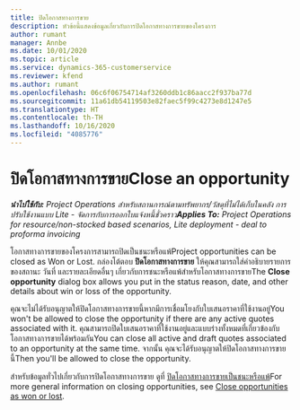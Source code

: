 ```yaml
---
title: ปิดโอกาสทางการขาย
description: หัวข้อนี้แสดงข้อมูลเกี่ยวกับการปิดโอกาสทางการขายของโครงการ
author: rumant
manager: Annbe
ms.date: 10/01/2020
ms.topic: article
ms.service: dynamics-365-customerservice
ms.reviewer: kfend
ms.author: rumant
ms.openlocfilehash: 06c6f06754714af3260ddb1c86aacc2f937ba77d
ms.sourcegitcommit: 11a61db54119503e82faec5f99c4273e8d1247e5
ms.translationtype: HT
ms.contentlocale: th-TH
ms.lasthandoff: 10/16/2020
ms.locfileid: "4085776"
---
```

# <a name="close-an-opportunity"></a><span data-ttu-id="b027a-103">ปิดโอกาสทางการขาย</span><span class="sxs-lookup"><span data-stu-id="b027a-103">Close an opportunity</span></span>

<span data-ttu-id="b027a-104">_**นำไปใช้กับ:** Project Operations สำหรับสถานการณ์ตามทรัพยากร/วัสดุที่ไม่ได้เก็บในคลัง การปรับใช้งานแบบ Lite - จัดการกับการออกใบแจ้งหนี้ชั่วคราว_</span><span class="sxs-lookup"><span data-stu-id="b027a-104">_**Applies To:** Project Operations for resource/non-stocked based scenarios, Lite deployment - deal to proforma invoicing_</span></span>

<span data-ttu-id="b027a-105">โอกาสทางการขายของโครงการสามารถปิดเป็นชนะหรือแพ้</span><span class="sxs-lookup"><span data-stu-id="b027a-105">Project opportunities can be closed as Won or Lost.</span></span> <span data-ttu-id="b027a-106">กล่องโต้ตอบ **ปิดโอกาสทางการขาย** ให้คุณสามารถใส่คำอธิบายรายการของสถานะ วันที่ และรายละเอียดอื่นๆ เกี่ยวกับการชนะหรือแพ้สำหรับโอกาสทางการขาย</span><span class="sxs-lookup"><span data-stu-id="b027a-106">The **Close opportunity** dialog box allows you put in the status reason, date, and other details about win or loss of the opportunity.</span></span>

<span data-ttu-id="b027a-107">คุณจะไม่ได้รับอนุญาตให้ปิดโอกาสทางการขายนี้หากมีการเชื่อมโยงกับใบเสนอราคาที่ใช้งานอยู่</span><span class="sxs-lookup"><span data-stu-id="b027a-107">You won't be allowed to close the opportunity if there are any active quotes associated with it.</span></span> <span data-ttu-id="b027a-108">คุณสามารถปิดใบเสนอราคาที่ใช้งานอยู่และแบบร่างทั้งหมดที่เกี่ยวข้องกับโอกาสทางการขายได้พร้อมกัน</span><span class="sxs-lookup"><span data-stu-id="b027a-108">You can close all active and draft quotes associated to an opportunity at the same time.</span></span> <span data-ttu-id="b027a-109">จากนั้น คุณจะได้รับอนุญาตให้ปิดโอกาสทางการขายนี้</span><span class="sxs-lookup"><span data-stu-id="b027a-109">Then you'll be allowed to close the opportunity.</span></span>

<span data-ttu-id="b027a-110">สำหรับข้อมูลทั่วไปเกี่ยวกับการปิดโอกาสทางการขาย ดูที่ [ปิดโอกาสทางการขายเป็นชนะหรือแพ้](https://docs.microsoft.com/dynamics365/sales-enterprise/close-opportunity-won-lost-sales)</span><span class="sxs-lookup"><span data-stu-id="b027a-110">For more general information on closing opportunities, see [Close opportunities as won or lost](https://docs.microsoft.com/dynamics365/sales-enterprise/close-opportunity-won-lost-sales).</span></span>
